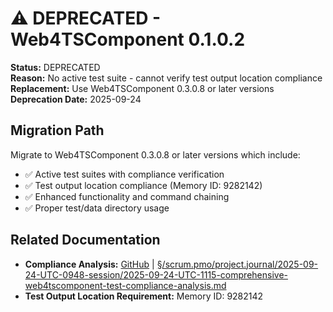 # ⚠️ DEPRECATED - Web4TSComponent 0.1.0.2

**Status:** DEPRECATED  
**Reason:** No active test suite - cannot verify test output location compliance  
**Replacement:** Use Web4TSComponent 0.3.0.8 or later versions  
**Deprecation Date:** 2025-09-24  

## Migration Path

Migrate to Web4TSComponent 0.3.0.8 or later versions which include:
- ✅ Active test suites with compliance verification
- ✅ Test output location compliance (Memory ID: 9282142)
- ✅ Enhanced functionality and command chaining
- ✅ Proper test/data directory usage

## Related Documentation

- **Compliance Analysis:** [GitHub](https://github.com/Cerulean-Circle-GmbH/Web4Articles/blob/dev/0308/scrum.pmo/project.journal/2025-09-24-UTC-0948-session/2025-09-24-UTC-1115-comprehensive-web4tscomponent-test-compliance-analysis.md) | [§/scrum.pmo/project.journal/2025-09-24-UTC-0948-session/2025-09-24-UTC-1115-comprehensive-web4tscomponent-test-compliance-analysis.md](../../../scrum.pmo/project.journal/2025-09-24-UTC-0948-session/2025-09-24-UTC-1115-comprehensive-web4tscomponent-test-compliance-analysis.md)
- **Test Output Location Requirement:** Memory ID: 9282142
